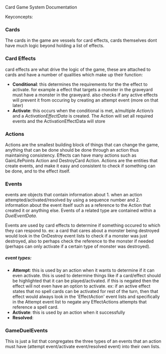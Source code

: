 Card Game System Documentation

Keyconcepts:

### Cards
The cards in the game are vessels for card effects, cards themselves dont have much logic beyond holding a list of effects.

### Card Effects
card effects are what drive the logic of the game, these are attached to cards and have a number of qualities which make up their function:
- **Conditional**: this determines the requirements for the the effect to activate. for example a effect that targets a monster in the graveyard must have a monster in the graveyard. also checks if any active effects will prevent it from occuring by creating an attempt event (more on that later)
- **Activate**: this occurs when the conditional is met, a/multiple *Action/s* and a *ActivationEffectData* is created. The Action will set all required events and the ActivationEffectData will store 

### Actions
Actions are the smallest building block of things that can change the game, anything that can be done should be done through an action thus maintaining consistency. Effects can have many actions such as GainLifePoints Action and DestroyCard Action. Actions are the entities that create events, and make it easy and consistent to check if something can be done, and to the effect itself.

### Events
events are objects that contain information about 1. when an action attempted/activated/resolved by using a sequence number and 2. information about the event itself such as a reference to the Action that created it or anything else. Events of a related type are contained within a *DuelEventData*.

Events are used by card effects to determine if something occured to which they can respond to. ex: a card that cares about a monster being destroyed would look in the OnDestroy event lists to check if a monster was just destroyed, also to perhaps check the reference to the monster if needed (perhaps can only activate if a certain type of monster was destroyed).

##### event types:
- **Attempt**: this is used by an action when it wants to determine if it can even activate. this is used to determine things like if a card/effect should be highlighted that it can be played/activated. if this is negated then the effect will not even have an option to activate. ex: if an active effect states that no spell cards can be activated for rest of the turn, then that effect would always look in the 'EffectAction' event lists and specifically in the Attempt event list to negate any EffectActions attempts that reference a spell card.
- **Activate**: this is used by an action when it successfully 
- **Resolved**:

### GameDuelEvents
This is just a list that congregates the three types of an events that an action must have (attempt event/activate event/resolved event) into their own lists.
